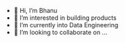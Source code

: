 - 👋 Hi, I’m Bhanu
- 👀 I’m interested in building products
- 🌱 I’m currently into Data Engineering
- 💞️ I’m looking to collaborate on ...

<!---
bhanub is a ✨ special ✨ repository because its `README.md` (this file) appears on your GitHub profile.
You can click the Preview link to take a look at your changes.
--->
